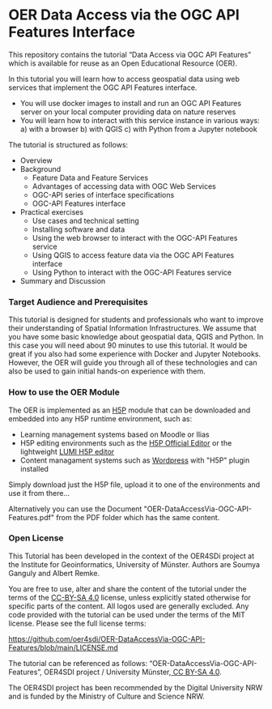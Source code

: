 # OER Data Access via the OGC API Features Interface

This repository contains the tutorial “Data Access via OGC API Features” which is available for reuse as an Open Educational Resource (OER). 

In this tutorial you will learn how to access geospatial data using web services that implement the OGC API Features interface. 
-	You will use docker images to install and run an OGC API Features server on your local computer providing data on nature reserves
-	You will learn how to interact with this service instance in various ways: a) with a browser b) with QGIS c) with Python from a Jupyter notebook

The tutorial is structured as follows: 
-	Overview 
-	Background
    - Feature Data and Feature Services
    - Advantages of accessing data with OGC Web Services
    - OGC-API series of interface specifications
    - OGC-API Features interface
-	Practical exercises
    - Use cases and technical setting
    - Installing software and data
    - Using the web browser to interact with the OGC-API Features service
    - Using QGIS to access feature data via the OGC API Features interface
    - Using Python to interact with the OGC-API Features service
-	Summary and Discussion

### Target Audience and Prerequisites

This tutorial is designed for students and professionals who want to improve their understanding of Spatial Information Infrastructures. We assume that you have some basic knowledge about geospatial data, QGIS and Python. In this case you will need about 90 minutes to use this tutorial.
It would be great if you also had some experience with Docker and Jupyter Notebooks. However, the OER will guide you through all of these technologies and can also be used to gain initial hands-on experience with them.

### How to use the OER Module

The OER is implemented as an [H5P](https://h5p.org/) module that can be downloaded and embedded into any H5P runtime environment, such as:
- Learning management systems based on Moodle or Ilias
- H5P editing environments such as the [H5P Official Editor](https://h5p.org/) or the lightweight [LUMI H5P editor](https://lumi.education/)
- Content managament systems such as [Wordpress](https://wordpress.com/) with "H5P" plugin installed

Simply download just the H5P file, upload it to one of the environments and use it from there...

Alternatively you can use the Document "OER-DataAccessVia-OGC-API-Features.pdf" from the PDF folder which has the same content.

### Open License

This Tutorial has been developed in the context of the OER4SDi project at the Institute for Geoinformatics, University of Münster. Authors are Soumya Ganguly and Albert Remke. 

You are free to use, alter and share the content of the tutorial under the terms of the [CC-BY-SA 4.0](https://creativecommons.org/licenses/by-sa/4.0/deed.de) license, unless explicitly stated otherwise for specific parts of the content. All logos used are generally excluded. Any code provided with the tutorial can be used under the terms of the MIT license. Please see the full license terms:

https://github.com/oer4sdi/OER-DataAccessVia-OGC-API-Features/blob/main/LICENSE.md 

The tutorial can be referenced as follows: “OER-DataAccessVia-OGC-API-Features”, OER4SDI project / University Münster,[ CC BY-SA 4.0](https://creativecommons.org/licenses/by-sa/4.0/legalcode.en).

The OER4SDI project has been recommended by the Digital University NRW and is funded by the Ministry of Culture and Science NRW.
